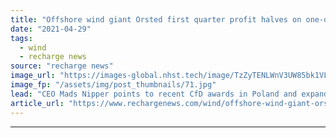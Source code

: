 ```yaml
---
title: "Offshore wind giant Orsted first quarter profit halves on one-offs and lower winds"
date: "2021-04-29"
tags: 
  - wind
  - recharge news
source: "recharge news"
image_url: "https://images-global.nhst.tech/image/TzZyTENLWnV3UW85bk1VLzdnelh3ZW5PNFpKUHc2TWNZMmpuYzdXYjdRcz0=/nhst/binary/1726b71a752da977caf568603076a3f7"
image_fp: "/assets/img/post_thumbnails/71.jpg"
lead: "CEO Mads Nipper points to recent CfD awards in Poland and expanding operations as boosts for future performance"
article_url: "https://www.rechargenews.com/wind/offshore-wind-giant-orsted-first-quarter-profit-halves-on-one-offs-and-lower-winds/2-1-1002606"
---
```


---
